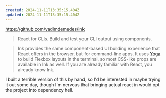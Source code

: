 ```yaml
---
created: 2024-11-11T13:35:15.404Z
updated: 2024-11-11T13:35:15.404Z
---
```

https://github.com/vadimdemedes/ink

> React for CLIs. Build and test your CLI output using components.

> Ink provides the same component-based UI building experience that React offers in the browser, but for command-line apps. It uses [Yoga](https://github.com/facebook/yoga) to build Flexbox layouts in the terminal, so most CSS-like props are available in Ink as well. If you are already familiar with React, you already know Ink.

I built a terrible version of this by hand, so I'd be interested in maybe trying it out some day, though I'm nervous that bringing actual react in would opt the project into dependency hell.